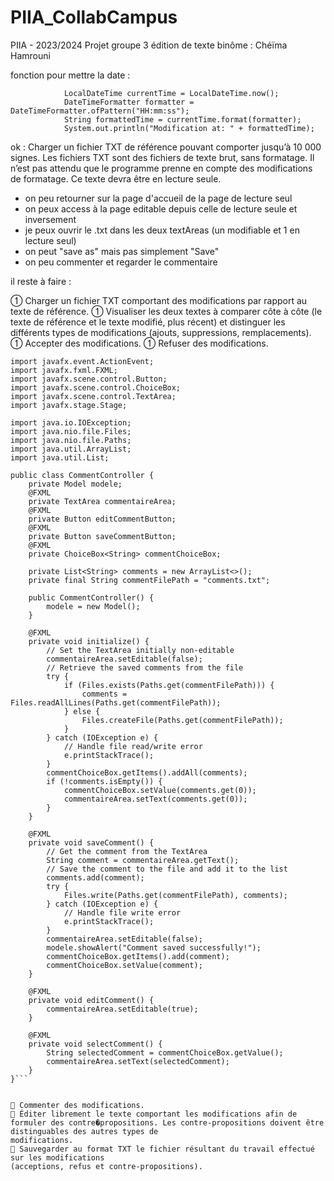 # PIIA_CollabCampus
PIIA - 2023/2024 Projet groupe 3 édition de texte binôme : Chéïma Hamrouni

fonction pour mettre la date :

```// Calculate modification based on the hour of the system
            LocalDateTime currentTime = LocalDateTime.now();
            DateTimeFormatter formatter = DateTimeFormatter.ofPattern("HH:mm:ss");
            String formattedTime = currentTime.format(formatter);
            System.out.println("Modification at: " + formattedTime);
```

ok : Charger un fichier TXT de référence pouvant comporter jusqu’à 10 000 signes. Les
fichiers TXT sont des fichiers de texte brut, sans formatage. Il n’est pas attendu que le
programme prenne en compte des modifications de formatage. Ce texte devra être en
lecture seule.

- on peu retourner sur la page d'accueil de la page de lecture seul
- on peux access à la page editable depuis celle de lecture seule et inversement
- je peux ouvrir le .txt dans les deux textAreas (un modifiable et 1 en lecture seul)
- on peut "save as" mais pas simplement "Save"
- on peu commenter et regarder le commentaire

il reste à faire :

 Charger un fichier TXT comportant des modifications par rapport au texte de référence.
 Visualiser les deux textes à comparer côte à côte (le texte de référence et le texte modifié, plus récent) et distinguer les différents types de modifications (ajouts, suppressions, remplacements).
 Accepter des modifications.
 Refuser des modifications.


```import Models.Model;
import javafx.event.ActionEvent;
import javafx.fxml.FXML;
import javafx.scene.control.Button;
import javafx.scene.control.ChoiceBox;
import javafx.scene.control.TextArea;
import javafx.stage.Stage;

import java.io.IOException;
import java.nio.file.Files;
import java.nio.file.Paths;
import java.util.ArrayList;
import java.util.List;

public class CommentController {
    private Model modele;
    @FXML
    private TextArea commentaireArea;
    @FXML
    private Button editCommentButton;
    @FXML
    private Button saveCommentButton;
    @FXML
    private ChoiceBox<String> commentChoiceBox;

    private List<String> comments = new ArrayList<>();
    private final String commentFilePath = "comments.txt";

    public CommentController() {
        modele = new Model();
    }

    @FXML
    private void initialize() {
        // Set the TextArea initially non-editable
        commentaireArea.setEditable(false);
        // Retrieve the saved comments from the file
        try {
            if (Files.exists(Paths.get(commentFilePath))) {
                comments = Files.readAllLines(Paths.get(commentFilePath));
            } else {
                Files.createFile(Paths.get(commentFilePath));
            }
        } catch (IOException e) {
            // Handle file read/write error
            e.printStackTrace();
        }
        commentChoiceBox.getItems().addAll(comments);
        if (!comments.isEmpty()) {
            commentChoiceBox.setValue(comments.get(0));
            commentaireArea.setText(comments.get(0));
        }
    }

    @FXML
    private void saveComment() {
        // Get the comment from the TextArea
        String comment = commentaireArea.getText();
        // Save the comment to the file and add it to the list
        comments.add(comment);
        try {
            Files.write(Paths.get(commentFilePath), comments);
        } catch (IOException e) {
            // Handle file write error
            e.printStackTrace();
        }
        commentaireArea.setEditable(false);
        modele.showAlert("Comment saved successfully!");
        commentChoiceBox.getItems().add(comment);
        commentChoiceBox.setValue(comment);
    }

    @FXML
    private void editComment() {
        commentaireArea.setEditable(true);
    }

    @FXML
    private void selectComment() {
        String selectedComment = commentChoiceBox.getValue();
        commentaireArea.setText(selectedComment);
    }
}```


 Commenter des modifications.
 Éditer librement le texte comportant les modifications afin de formuler des contre�propositions. Les contre-propositions doivent être distinguables des autres types de
modifications.
 Sauvegarder au format TXT le fichier résultant du travail effectué sur les modifications
(acceptions, refus et contre-propositions).
